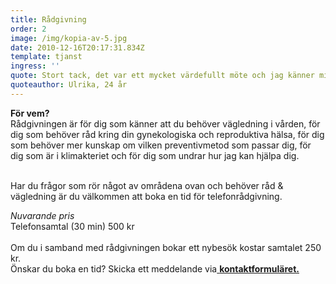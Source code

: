 ```yaml
---
title: Rådgivning
order: 2
image: /img/kopia-av-5.jpg
date: 2010-12-16T20:17:31.834Z
template: tjanst
ingress: ''
quote: Stort tack, det var ett mycket värdefullt möte och jag känner mig peppad och glad
quoteauthor: Ulrika, 24 år
---
```

**För vem?** <br/>Rådgivningen är för dig som känner att du behöver vägledning i vården, för dig som behöver råd kring din gynekologiska och reproduktiva hälsa, för dig som behöver mer kunskap om vilken preventivmetod som passar dig, för dig som är i klimakteriet och för dig som undrar hur jag kan hjälpa dig. <br/><br/>

Har du frågor som rör något av områdena ovan och behöver råd & vägledning är du välkommen att boka en tid för telefonrådgivning.<br/>

*Nuvarande pris*<br/>Telefonsamtal (30 min) 500 kr\
<br/>Om du i samband med rådgivningen bokar ett nybesök kostar samtalet 250 kr.<br/>Önskar du boka en tid? Skicka ett meddelande via[ **kontaktformuläret.**](https://dinrytm.se/kontakt)